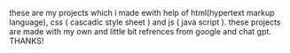 these are my projects which i made ewith help of html(hypertext markup language), css ( cascadic style sheet ) and js ( java script ). these projects are made with my own and little bit refrences from google and chat gpt. THANKS! 
